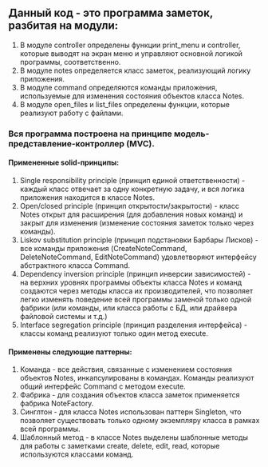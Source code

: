 ## Данный код - это программа заметок, разбитая на модули:
1. В модуле controller определены функции print_menu и controller, которые выводят на экран меню и управляют основной логикой программы, соответственно.
2. В модуле notes определяется класс заметок, реализующий логику приложения.
3. В модуле command определяются команды приложения, используемые для изменения состояния объектов класса Notes.
4. В модуле open_files и list_files определены функции, которые реализуют работу с файлами.

### Вся программа построена на принципе модель-представление-контроллер (MVC).

#### Примененные solid-принципы:
1. Single responsibility principle (принцип единой ответственности) - каждый класс отвечает за одну конкретную задачу, и вся логика приложения находится в классе Notes.
2. Open/closed principle (принцип открытости/закрытости) - класс Notes открыт для расширения (для добавления новых команд) и закрыт для изменения (изменение состояния заметок только через команды).
3. Liskov substitution principle (принцип подстановки Барбары Лисков) - все команды приложения (CreateNoteCommand, DeleteNoteCommand, EditNoteCommand) удовлетворяют интерфейсу абстрактного класса Command.
4. Dependency inversion principle (принцип инверсии зависимостей) - на верхних уровнях программы объекты класса Notes и команд создаются через методы класса их производителей, что позволяет легко изменять поведение всей программы заменой только одной фабрики (или команды, или класса работы с БД, или драйвера файловой системы и т.д.)
5. Interface segregation principle (принцип разделения интерфейса) - классы команд реализуют только один метод execute.

#### Применены следующие паттерны:

1. Команда - все действия, связанные с изменением состояния объектов Notes, инкапсулированы в командах. Команды реализуют общий интерфейс Command с методом execute.
2. Фабрика - для создания объектов класса заметок применяется фабрика NoteFactory.
3. Синглтон - для класса Notes использован паттерн Singleton, что позволяет существовать только одному экземпляру класса в рамках всей программы.
4. Шаблонный метод - в классе Notes выделены шаблонные методы для работы с заметками create, delete, edit, read, которые используются классами команд.
